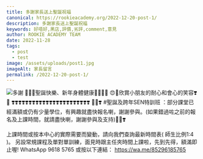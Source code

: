 ```yaml
---
title: 多謝家長送上聖誕祝福
canonical: https://rookieacademy.org/2022-12-20-post-1/
description: 多謝家長送上聖誕祝福
keywords: 好唔好,黑店,評價,劣評,comment,意見
author: ROOKIE ACADEMY TEAM
date: 2022-11-28
tags:
  - post
  - test
image: /assets/uploads/post1.jpg
imageAlt: 家長留言
permalink: /2022-12-20-post-1/
---
```

![多謝](/assets/uploads/post2.jpg)
🥰🎅🏻聖誕快樂、新年身體健康🧸👶🏼📝
😍💞欣賞小朋友的耐心和會心的笑容❣️🥳
❣️❣️❣️❣️❣️❣️❣️❣️❣️❣️❣️❣️❣️❣️❣️❣️❣️❣️❣️❣️❣️❣️❣️
🎅🏻❣️ 
#聖誕及跨年SEN特訓班 ：部分課堂已經滿額或仍有少量學位，有興趣就盡快報名喇，謝謝參與。(如果錯過咗之前的報名及上課時間，就請盡快喇，謝謝參與及支持)🎅🏻❣️

上課時間或按本中心的實際需要而變動，請向我們查詢最新時間表( 師生比例1:4 )。
另設常規課程及單對單訓練，面見時跟主任夾時間上課啦，先到先得，額滿即止喔!
WhatsApp 9618 5765 或按以下連結：
https://wa.me/85296185765